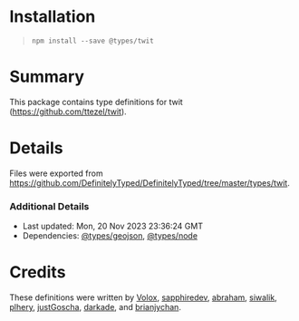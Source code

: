 # Installation
> `npm install --save @types/twit`

# Summary
This package contains type definitions for twit (https://github.com/ttezel/twit).

# Details
Files were exported from https://github.com/DefinitelyTyped/DefinitelyTyped/tree/master/types/twit.

### Additional Details
 * Last updated: Mon, 20 Nov 2023 23:36:24 GMT
 * Dependencies: [@types/geojson](https://npmjs.com/package/@types/geojson), [@types/node](https://npmjs.com/package/@types/node)

# Credits
These definitions were written by [Volox](https://github.com/Volox), [sapphiredev](https://github.com/sapphiredev), [abraham](https://github.com/abraham), [siwalik](https://github.com/siwalikm), [plhery](https://github.com/plhery), [justGoscha](https://github.com/justgoscha), [darkade](https://github.com/darkade), and [brianjychan](https://github.com/brianjychan).

